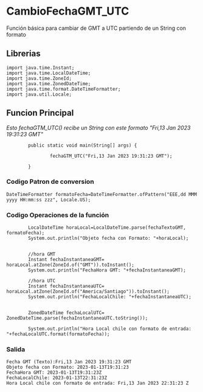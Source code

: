 
# CambioFechaGMT_UTC
Función básica para cambiar de GMT a UTC partiendo de un String con formato

## Librerias
```
import java.time.Instant;
import java.time.LocalDateTime;
import java.time.ZoneId;
import java.time.ZonedDateTime;
import java.time.format.DateTimeFormatter;
import java.util.Locale;
```

## Funcion Principal
_Esto fechaGTM_UTC() recibe un String con este formato "Fri,13 Jan 2023 19:31:23 GMT"_
```
        public static void main(String[] args) {

                fechaGTM_UTC("Fri,13 Jan 2023 19:31:23 GMT");

        }
```

### Codigo Patron de conversion
```
DateTimeFormatter formatoFecha=DateTimeFormatter.ofPattern("EEE,dd MMM yyyy HH:mm:ss zzz", Locale.US);
```


### Codigo Operaciones de la función
```
        LocalDateTime horaLocal=LocalDateTime.parse(fechaTextoGMT, formatoFecha);
        System.out.println("Objeto fecha con Formato: "+horaLocal);
       
        
        //hora GMT
        Instant fechaInstantaneaGMT= horaLocal.atZone(ZoneId.of("GMT")).toInstant();
        System.out.println("FechaHora GMT: "+fechaInstantaneaGMT);
        
        //hora UTC
        Instant fechaInstantaneaUTC= horaLocal.atZone(ZoneId.of("America/Santiago")).toInstant();
        System.out.println("FechaLocalChile: "+fechaInstantaneaUTC);
        
        
        ZonedDateTime fechaLocalUTC= ZonedDateTime.parse(fechaInstantaneaUTC.toString());
        
        System.out.println("Hora Local chile con formato de entrada: "+fechaLocalUTC.format(formatoFecha));
```


### Salida
```
Fecha GMT (Texto):Fri,13 Jan 2023 19:31:23 GMT
Objeto fecha con Formato: 2023-01-13T19:31:23
FechaHora GMT: 2023-01-13T19:31:23Z
FechaLocalChile: 2023-01-13T22:31:23Z
Hora Local chile con formato de entrada: Fri,13 Jan 2023 22:31:23 Z
```

